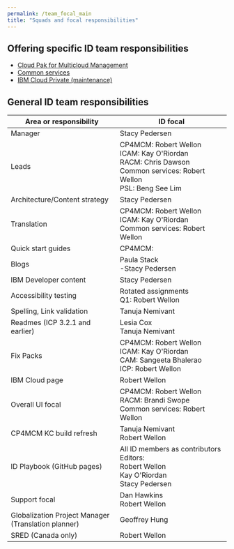 ```yaml
---
permalink: /team_focal_main
title: "Squads and focal responsibilities"
---
```


## Offering specific ID team responsibilities

- [Cloud Pak for Multicloud Management](team_focal_cp4mcm.md)
- [Common services](team_focal_cs.md)
- [IBM Cloud Private (maintenance)](team_focal_icp.md)

## General ID team responsibilities

| Area or responsibility          | ID focal                                                                                                                            |
|---------------------------------|-------------------------------------------------------------------------------------------------------------------------------------|
| Manager                         | Stacy Pedersen                                                                                                                      |
| Leads                           | CP4MCM: Robert Wellon <br> ICAM: Kay O'Riordan<br> RACM: Chris Dawson <br> Common services: Robert Wellon <br> PSL: Beng See Lim    |
| Architecture/Content strategy   | Stacy Pedersen                                                                                                                      |
| Translation                     | CP4MCM: Robert Wellon <br> ICAM: Kay O'Riordan <br> Common services: Robert Wellon                                                  |
| Quick start guides              | CP4MCM:                                                                                                                             |
| Blogs                           | Paula Stack <br>-Stacy Pedersen                                                                                                     |
| IBM Developer content           | Stacy Pedersen                                                                                                                      |
| Accessibility testing           | Rotated assignments <br> Q1: Robert Wellon                                                                                          |
| Spelling, Link validation       | Tanuja Nemivant                                                                                                                     |
| Readmes (ICP 3.2.1 and earlier) | Lesia Cox <br> Tanuja Nemivant                                                                                                      |
| Fix Packs                       | CP4MCM: Robert Wellon <br> ICAM: Kay O'Riordan <br> CAM: Sangeeta Bhalerao <br> ICP: Robert Wellon                                  |
| IBM Cloud page                  | Robert Wellon                                                                                                                       |
| Overall UI focal                | CP4MCM: Robert Wellon <br> RACM: Brandi Swope <br> Common services: Robert Wellon                                                   |
| CP4MCM KC build refresh         | Tanuja Nemivant <br> Robert Wellon                                                                                                  |
| ID Playbook (GitHub pages)      | All ID members as contributors <br> Editors:<br>   Robert Wellon <br>   Kay O'Riordan <br>   Stacy Pedersen                         |
| Support focal                   | Dan Hawkins <br>Robert Wellon                                                                                                       |
| Globalization Project Manager <br> (Translation planner) | Geoffrey Hung
| SRED (Canada only)              | Robert Wellon                                                                                                                       |
